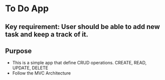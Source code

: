 # To Do App

## Key requirement: User should be able to add new task and keep a track of it.

## Purpose
- This is a simple app that define CRUD operations. CREATE, READ, UPDATE, DELETE
- Follow the MVC Architecture

